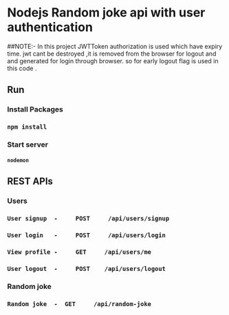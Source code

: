 # Nodejs Random joke api with user authentication

##NOTE:-
In this project JWTToken authorization is used which have expiry time. jwt cant be destroyed ,it is removed from the browser for logout and and generated for login through browser. so for early logout  flag is used in this code .


## Run
### Install Packages 
### `npm install`

### Start server 
#### `nodemon`

## REST APIs
### Users
### `User signup  -     POST     /api/users/signup`
### `User login   -     POST     /api/users/login `
### `View profile -     GET     /api/users/me`
### `User logout  -     POST    /api/users/logout`
### Random joke 
### `Random joke  -  GET     /api/random-joke`
